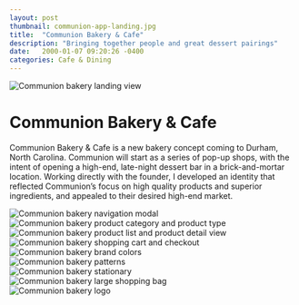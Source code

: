 ```yaml
---
layout: post
thumbnail: communion-app-landing.jpg
title:  "Communion Bakery & Cafe"
description: "Bringing together people and great dessert pairings"
date:   2000-01-07 09:20:26 -0400
categories: Cafe & Dining
---
```


<div>
  <img src="/assets/img/projects/thumbnails/communion-app-landing.jpg" alt="Communion bakery landing view">
</div>  

# Communion Bakery & Cafe

Communion Bakery & Cafe is a new bakery concept coming to Durham, North Carolina. Communion will start as a series of pop-up shops, with the intent of opening a high-end, late-night dessert bar in a brick-and-mortar location. Working directly with the founder, I developed an identity that reflected Communion’s focus on high quality products and superior ingredients, and appealed to their desired high-end market.

<div>
  <img src="/assets/img/projects/thumbnails/communion-app-navigation.jpg" alt="Communion bakery navigation modal">
</div>

<div>
  <img src="/assets/img/projects/thumbnails/communion-app-category-product-type.jpeg" alt="Communion bakery product category and product type">
</div>

<div>
  <img src="/assets/img/projects/thumbnails/communion-app-products-product-detail.jpeg" alt="Communion bakery product list and product detail view">
</div>

<div>
  <img src="/assets/img/projects/thumbnails/communion-app-shopping-cart-checkout.jpeg" alt="Communion bakery shopping cart and checkout">
</div>

<div>
  <img src="/assets/img/projects/thumbnails/communion-app-colors.png" alt="Communion bakery brand colors">
</div>

<div>
  <img src="/assets/img/projects/thumbnails/communion-patterns.png" alt="Communion bakery patterns">
</div>

<div>
  <img src="/assets/img/projects/thumbnails/communion-stationary.png" alt="Communion bakery stationary">
</div>

<div>
  <img src="/assets/img/projects/thumbnails/communion-bag.png" alt="Communion bakery large shopping bag">
</div>

<div>
  <img src="/assets/img/projects/thumbnails/communion-logo.jpeg" alt="Communion bakery logo">
</div>



[jekyll-docs]: http://jekyllrb.com/docs/home
[jekyll-gh]:   https://github.com/jekyll/jekyll
[jekyll-talk]: https://talk.jekyllrb.com/
